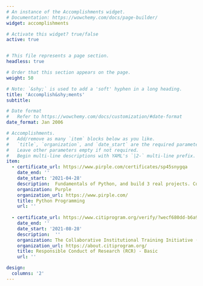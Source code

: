 ```yaml
---
# An instance of the Accomplishments widget.
# Documentation: https://wowchemy.com/docs/page-builder/
widget: accomplishments

# Activate this widget? true/false
active: true


# This file represents a page section.
headless: true

# Order that this section appears on the page.
weight: 50

# Note: `&shy;` is used to add a 'soft' hyphen in a long heading.
title: 'Accomplish&shy;ments'
subtitle:

# Date format
#   Refer to https://wowchemy.com/docs/customization/#date-format
date_format: Jan 2006

# Accomplishments.
#   Add/remove as many `item` blocks below as you like.
#   `title`, `organization`, and `date_start` are the required parameters.
#   Leave other parameters empty if not required.
#   Begin multi-line descriptions with YAML's `|2-` multi-line prefix.
item:  
  - certificate_url: https://www.pirple.com/certificates/sp45snygqa
    date_end: ''
    date_start: '2021-04-28'
    description:  Fundamentals of Python, and build 3 real projects. Covers Variables, Functions, Statements, Lists, Loops, Sets, Dictionaries, I/O, Classes, Libraries, Error-Handling and more.
    organization: Purple
    organization_url: https://www.pirple.com/
    title: Python Programming
    url: ''
    
  - certificate_url: https://www.citiprogram.org/verify/?wecf680dd-b6a9-40f2-a8f4-cb567061cd59-44300524
    date_end: ''
    date_start: '2021-08-28'
    description:  ''
    organization: The Collaborative Institutional Training Initiative (CITI Program)
    organization_url: https://about.citiprogram.org/
    title: Responsible Conduct of Research (RCR) - Basic
    url: ''

design:
  columns: '2'
---
```

